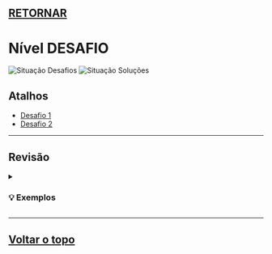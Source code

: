 ## [RETORNAR](https://github.com/stallone-dev/Portugol-2022-Acervo)

# Nível DESAFIO
![Situação Desafios](https://img.shields.io/badge/DESAFIOS-Em%20construção-orange?style=for-the-badge)
![Situação Soluções](https://img.shields.io/badge/SOLUÇÕES-Em%20construção-orange?style=for-the-badge)

## Atalhos
* [Desafio 1](./Desafio_01.por)
* [Desafio 2](./Desafio_02.por)
***

## Revisão

<details>
<summary><h3>💡 Exemplos</h3></summary>

**Exemplo 1:**

~~~portugol
    escreva("Olá Mundo!")
~~~
</details>

***

## [Voltar o topo](#retornar)

